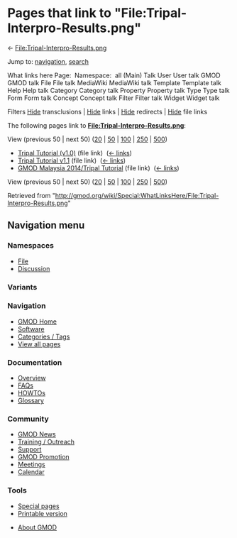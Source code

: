 <div id="mw-page-base" class="noprint">

</div>

<div id="mw-head-base" class="noprint">

</div>

<div id="content" class="mw-body" role="main">

<span id="top"></span>

<div id="mw-js-message" style="display:none;">

</div>



# <span dir="auto">Pages that link to "File:Tripal-Interpro-Results.png"</span>

<div id="bodyContent">

<div id="contentSub">

←
[File:Tripal-Interpro-Results.png](/wiki/File:Tripal-Interpro-Results.png "File:Tripal-Interpro-Results.png")

</div>

<div id="jump-to-nav" class="mw-jump">

Jump to: [navigation](#mw-navigation), [search](#p-search)

</div>

<div id="mw-content-text">

What links here Page:  Namespace:  all (Main) Talk User User talk GMOD
GMOD talk File File talk MediaWiki MediaWiki talk Template Template talk
Help Help talk Category Category talk Property Property talk Type Type
talk Form Form talk Concept Concept talk Filter Filter talk Widget
Widget talk

Filters
[Hide](/mediawiki/index.php?title=Special:WhatLinksHere/File:Tripal-Interpro-Results.png&hidetrans=1 "Special:WhatLinksHere/File:Tripal-Interpro-Results.png")
transclusions \|
[Hide](/mediawiki/index.php?title=Special:WhatLinksHere/File:Tripal-Interpro-Results.png&hidelinks=1 "Special:WhatLinksHere/File:Tripal-Interpro-Results.png")
links \|
[Hide](/mediawiki/index.php?title=Special:WhatLinksHere/File:Tripal-Interpro-Results.png&hideredirs=1 "Special:WhatLinksHere/File:Tripal-Interpro-Results.png")
redirects \|
[Hide](/mediawiki/index.php?title=Special:WhatLinksHere/File:Tripal-Interpro-Results.png&hideimages=1 "Special:WhatLinksHere/File:Tripal-Interpro-Results.png")
file links

The following pages link to
**[File:Tripal-Interpro-Results.png](/wiki/File:Tripal-Interpro-Results.png "File:Tripal-Interpro-Results.png")**:

View (previous 50 \| next 50)
([20](/mediawiki/index.php?title=Special:WhatLinksHere/File:Tripal-Interpro-Results.png&limit=20 "Special:WhatLinksHere/File:Tripal-Interpro-Results.png")
\|
[50](/mediawiki/index.php?title=Special:WhatLinksHere/File:Tripal-Interpro-Results.png&limit=50 "Special:WhatLinksHere/File:Tripal-Interpro-Results.png")
\|
[100](/mediawiki/index.php?title=Special:WhatLinksHere/File:Tripal-Interpro-Results.png&limit=100 "Special:WhatLinksHere/File:Tripal-Interpro-Results.png")
\|
[250](/mediawiki/index.php?title=Special:WhatLinksHere/File:Tripal-Interpro-Results.png&limit=250 "Special:WhatLinksHere/File:Tripal-Interpro-Results.png")
\|
[500](/mediawiki/index.php?title=Special:WhatLinksHere/File:Tripal-Interpro-Results.png&limit=500 "Special:WhatLinksHere/File:Tripal-Interpro-Results.png"))

- [Tripal Tutorial
  (v1.0)](/wiki/Tripal_Tutorial_(v1.0) "Tripal Tutorial (v1.0)") (file
  link) ‎ <span class="mw-whatlinkshere-tools">([←
  links](/mediawiki/index.php?title=Special:WhatLinksHere&target=Tripal+Tutorial+%28v1.0%29 "Special:WhatLinksHere"))</span>
- [Tripal Tutorial
  v1.1](/wiki/Tripal_Tutorial_v1.1 "Tripal Tutorial v1.1") (file link) ‎
  <span class="mw-whatlinkshere-tools">([←
  links](/mediawiki/index.php?title=Special:WhatLinksHere&target=Tripal+Tutorial+v1.1 "Special:WhatLinksHere"))</span>
- [GMOD Malaysia 2014/Tripal
  Tutorial](/wiki/GMOD_Malaysia_2014/Tripal_Tutorial "GMOD Malaysia 2014/Tripal Tutorial")
  (file link) ‎ <span class="mw-whatlinkshere-tools">([←
  links](/mediawiki/index.php?title=Special:WhatLinksHere&target=GMOD+Malaysia+2014%2FTripal+Tutorial "Special:WhatLinksHere"))</span>

View (previous 50 \| next 50)
([20](/mediawiki/index.php?title=Special:WhatLinksHere/File:Tripal-Interpro-Results.png&limit=20 "Special:WhatLinksHere/File:Tripal-Interpro-Results.png")
\|
[50](/mediawiki/index.php?title=Special:WhatLinksHere/File:Tripal-Interpro-Results.png&limit=50 "Special:WhatLinksHere/File:Tripal-Interpro-Results.png")
\|
[100](/mediawiki/index.php?title=Special:WhatLinksHere/File:Tripal-Interpro-Results.png&limit=100 "Special:WhatLinksHere/File:Tripal-Interpro-Results.png")
\|
[250](/mediawiki/index.php?title=Special:WhatLinksHere/File:Tripal-Interpro-Results.png&limit=250 "Special:WhatLinksHere/File:Tripal-Interpro-Results.png")
\|
[500](/mediawiki/index.php?title=Special:WhatLinksHere/File:Tripal-Interpro-Results.png&limit=500 "Special:WhatLinksHere/File:Tripal-Interpro-Results.png"))

</div>

<div class="printfooter">

Retrieved from
"<http://gmod.org/wiki/Special:WhatLinksHere/File:Tripal-Interpro-Results.png>"

</div>

<div id="catlinks" class="catlinks catlinks-allhidden">

</div>

<div class="visualClear">

</div>

</div>

</div>

<div id="mw-navigation">

## Navigation menu

<div id="mw-head">



<div id="left-navigation">

<div id="p-namespaces" class="vectorTabs" role="navigation"
aria-labelledby="p-namespaces-label">

### Namespaces

- <span id="ca-nstab-image"><a href="/wiki/File:Tripal-Interpro-Results.png" accesskey="c"
  title="View the file page [c]">File</a></span>
- <span id="ca-talk"><a
  href="/mediawiki/index.php?title=File_talk:Tripal-Interpro-Results.png&amp;action=edit&amp;redlink=1"
  accesskey="t"
  title="Discussion about the content page [t]">Discussion</a></span>

</div>

<div id="p-variants" class="vectorMenu emptyPortlet" role="navigation"
aria-labelledby="p-variants-label">

### 

### Variants[](#)

<div class="menu">

</div>

</div>

</div>





</div>

</div>

</div>

<div id="mw-panel">

<div id="p-logo" role="banner">

<a href="/wiki/Main_Page"
style="background-image: url(http://gmod.org/images/GMOD-cogs.png);"
title="Visit the main page"></a>

</div>

<div id="p-Navigation" class="portal" role="navigation"
aria-labelledby="p-Navigation-label">

### Navigation

<div class="body">

- <span id="n-GMOD-Home">[GMOD Home](/wiki/Main_Page)</span>
- <span id="n-Software">[Software](/wiki/GMOD_Components)</span>
- <span id="n-Categories-.2F-Tags">[Categories /
  Tags](/wiki/Categories)</span>
- <span id="n-View-all-pages">[View all
  pages](/wiki/Special:AllPages)</span>

</div>

</div>

<div id="p-Documentation" class="portal" role="navigation"
aria-labelledby="p-Documentation-label">

### Documentation

<div class="body">

- <span id="n-Overview">[Overview](/wiki/Overview)</span>
- <span id="n-FAQs">[FAQs](/wiki/Category:FAQ)</span>
- <span id="n-HOWTOs">[HOWTOs](/wiki/Category:HOWTO)</span>
- <span id="n-Glossary">[Glossary](/wiki/Glossary)</span>

</div>

</div>

<div id="p-Community" class="portal" role="navigation"
aria-labelledby="p-Community-label">

### Community

<div class="body">

- <span id="n-GMOD-News">[GMOD News](/wiki/GMOD_News)</span>
- <span id="n-Training-.2F-Outreach">[Training /
  Outreach](/wiki/Training_and_Outreach)</span>
- <span id="n-Support">[Support](/wiki/Support)</span>
- <span id="n-GMOD-Promotion">[GMOD
  Promotion](/wiki/GMOD_Promotion)</span>
- <span id="n-Meetings">[Meetings](/wiki/Meetings)</span>
- <span id="n-Calendar">[Calendar](/wiki/Calendar)</span>

</div>

</div>

<div id="p-tb" class="portal" role="navigation"
aria-labelledby="p-tb-label">

### Tools

<div class="body">

- <span id="t-specialpages"><a href="/wiki/Special:SpecialPages" accesskey="q"
  title="A list of all special pages [q]">Special pages</a></span>
- <span id="t-print"><a
  href="/mediawiki/index.php?title=Special:WhatLinksHere/File:Tripal-Interpro-Results.png&amp;printable=yes"
  rel="alternate" accesskey="p"
  title="Printable version of this page [p]">Printable version</a></span>

</div>

</div>

</div>

</div>

<div id="footer" role="contentinfo">

- <span id="footer-places-about">[About
  GMOD](/wiki/GMOD:About "GMOD:About")</span>

<!-- -->






</div>
